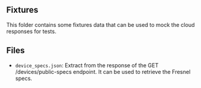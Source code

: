 ## Fixtures

This folder contains some fixtures data that can be used to mock the cloud responses for tests.

## Files

- `device_specs.json`:  Extract from the response of the GET /devices/public-specs endpoint. It can be used to retrieve the Fresnel specs.
